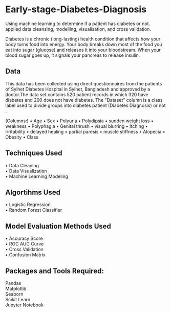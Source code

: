 # Early-stage-Diabetes-Diagnosis
Using machine learning to determine if a patient has diabetes or not. applied data cleansing, modelling, visualisation, and cross validation.  

Diabetes is a chronic (long-lasting) health condition that affects how your body turns food into energy. Your body breaks down most of the food you eat into sugar (glucose) and releases it into your bloodstream. When your blood sugar goes up, it signals your pancreas to release insulin.

## Data
This data has been collected using direct questionnaires from the patients of Sylhet Diabetes
Hospital in Sylhet, Bangladesh and approved by a doctor.The data set contains 520 patient records in which 320 have diabetes and 200 does not have diabetes. The
"Dataset" column is a class label used to divide groups into diabetes patient (Diabetes Diagnosis) or not . 

(Columns:)
•	Age 
•	Sex
•	Polyuria 
•	Polydipsia 
•	sudden weight loss 
•	weakness 
•	Polyphagia 
•	Genital thrush 
•	visual blurring 
•	Itching 
•	Irritability  •	delayed healing 
•	partial paresis 
•	muscle stiffness 
•	Alopecia 
•	Obesity 
•	Class

## Techniques Used

• Data Cleaning  
• Data Visualization  
• Machine Learning Modeling

## Algortihms Used

• Logistic Regression  
• Random Forest Classifier

## Model Evaluation Methods Used
 
• Accuracy Score  
• ROC AUC Curve  
• Cross Validation  
• Confusion Matrix

## Packages and Tools Required:

Pandas  
Matplotlib  
Seaborn  
Scikit Learn  
Jupyter Notebook



